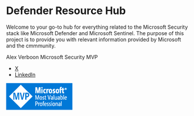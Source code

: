 # Defender Resource Hub

Welcome to your go-to hub for everything related to the Microsoft Security stack like Microsoft Defender and Microsoft Sentinel.
The purpose of this project is to provide you with relevant information provided by Microsoft and the cmmmunity.

Alex Verboon
Microsoft Security MVP

- [X](https://twitter.com/alexverboon)
- [LinkedIn](https://www.linkedin.com/in/verboonalex/)

 ![](./img/mvp.png)
